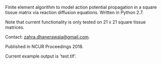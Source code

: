 Finite element algorithm to model action potential propagation in a square tissue matrix via reaction diffusion equations. Written in Python 2.7.

Note that current functionality is only tested on 21 x 21 square tissue 
matrices.

Contact: zahra.dhanerawala@gmail.com.

Published in NCUR Proceedings 2018.

Current example output is 'test.tif'.

